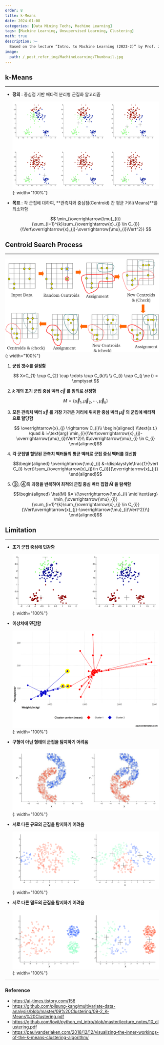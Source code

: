 ```yaml
---
order: 8
title: k-Means
date: 2024-01-08
categories: [Data Mining Techs, Machine Learning]
tags: [Machine Learning, Unsupervised Learning, Clustering]
math: true
description: >-
  Based on the lecture “Intro. to Machine Learning (2023-2)” by Prof. Je Hyuk Lee, Dept. of Data Science, The Grad. School, Kookmin Univ.
image:
  path: /_post_refer_img/MachineLearning/Thumbnail.jpg
---
```


## k-Means
-----

- **정의** : 중심점 기반 배타적 분리형 군집화 알고리즘

    ![01](/_post_refer_img/MachineLearning/08-01.png){: width="100%"}

- **목표** : 각 군집에 대하여, **관측치와 중심점(Centroid) 간 평균 거리(Means)**를 최소화함

    $$
    \min_{\overrightarrow{\mu}_{i}}{\sum_{i=1}^{k}\sum_{\overrightarrow{x}_{j} \in C_{i}}{\Vert\overrightarrow{x}_{j}-\overrightarrow{\mu}_{i}\Vert^2}}
    $$

## Centroid Search Process
-----

![07](/_post_refer_img/MachineLearning/08-07.png){: width="100%"}

1. **군집 갯수를 설정함**

    $$
    X=C_{1} \cup C_{2} \cup \cdots \cup C_{k}\\
    \\ C_{i} \cap C_{j \ne i} = \emptyset
    $$

2. **$k$ 개의 초기 군집 중심 벡터 $\overrightarrow{c}$ 를 임의로 선정함**

    $$
    M=\{\overrightarrow{\mu}_{1},\overrightarrow{\mu}_{2},\cdots,\overrightarrow{\mu}_{k}\}
    $$

3. **모든 관측치 벡터 $\overrightarrow{x}$ 를 가장 가까운 거리에 위치한 중심 벡터 $\overrightarrow{\mu}$ 의 군집에 배타적으로 할당함**

    $$
    \overrightarrow{x}_{j} \rightarrow C_{i}\\
    \begin{aligned}
    \\\text{s.t.} \quad 
    & i=\text{arg} \min_{i}{\Vert\overrightarrow{x}_{j}-\overrightarrow{\mu}_{i}\Vert^2}\\
    &\overrightarrow{\mu}_{i} \in C_{i}
    \end{aligned}$$

4. **각 군집별 할당된 관측치 벡터들의 평균 벡터로 군집 중심 벡터를 갱신함**

    $$\begin{aligned}
    \overrightarrow{\mu}_{i}
    &=\displaystyle\frac{1}{\vert C_{i} \vert}\sum_{\overrightarrow{x}_{j}\in C_{i}}{\overrightarrow{x}_{j}}
    \end{aligned}$$

5. **③, ④의 과정을 반복하여 최적의 군집 중심 벡터 집합 $\hat{M}$ 을 탐색함**

    $$\begin{aligned}
    \hat{M}
    &= \{\overrightarrow{\mu}_{i} \mid \text{arg} \min_{\overrightarrow{\mu}_{i}}{\sum_{i=1}^{k}\sum_{\overrightarrow{x}_{j} \in C_{i}}{\Vert\overrightarrow{x}_{j}-\overrightarrow{\mu}_{i}\Vert^2}}\}
    \end{aligned}$$

## Limitation
-----

- **초기 군집 중심에 민감함**

    ![02](/_post_refer_img/MachineLearning/08-02.png){: width="100%"}

- **이상치에 민감함**

    ![03](/_post_refer_img/MachineLearning/08-03.png){: width="100%"}

- **구형이 아닌 형태의 군집을 탐지하기 어려움**

    ![04](/_post_refer_img/MachineLearning/08-04.png){: width="100%"}

- **서로 다른 규모의 군집을 탐지하기 어려움**

    ![05](/_post_refer_img/MachineLearning/08-05.png){: width="100%"}

- **서로 다른 밀도의 군집을 탐지하기 어려움**

    ![06](/_post_refer_img/MachineLearning/08-06.png){: width="100%"}

-----

### Reference

- https://ai-times.tistory.com/158
- https://github.com/pilsung-kang/multivariate-data-analysis/blob/master/09%20Clustering/09-2_K-Means%20Clustering.pdf
- https://github.com/lovit/python_ml_intro/blob/master/lecture_notes/10_clustering.pdf
- https://paulvanderlaken.com/2018/12/12/visualizing-the-inner-workings-of-the-k-means-clustering-algorithm/